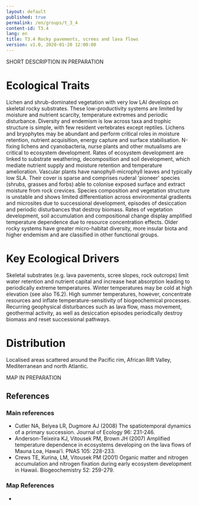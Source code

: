 ```yaml
---
layout: default
published: true
permalink: /en/groups/t_3_4
content-id: T3.4
lang: en
title: T3.4 Rocky pavements, screes and lava flows
version: v1.0, 2020-01-20 12:00:00
---
```


SHORT DESCRIPTION IN PREPARATION

# Ecological Traits
 
Lichen and shrub-dominated vegetation with very low LAI develops on skeletal rocky substrates. These low-productivity systems are limited by moisture and nutrient scarcity, temperature extremes and periodic disturbance. Diversity and endemism is low across taxa and trophic structure is simple, with few resident vertebrates except reptiles. Lichens and bryophytes may be abundant and perform critical roles in moisture retention, nutrient acquisition, energy capture and surface stabilisation. N-fixing lichens and cyanobacteria, nurse plants and other mutualisms are critical to ecosystem development. Rates of ecosystem development are linked to substrate weathering, decomposition and soil development, which mediate nutrient supply and moisture retention and temperature amelioration. Vascular plants have nanophyll-microphyll leaves and typically low SLA. Their cover is sparse and comprises ruderal 'pioneer' species (shrubs, grasses and forbs) able to colonise exposed surface and extract moisture from rock crevices. Species composition and vegetation structure is unstable and shows limited differentiation across environmental gradients and microsites due to successional development, episodes of desiccation and periodic disturbances that destroy biomass. Rates of vegetation development, soil accumulation and compositional change display amplified temperature dependence due to resource concentration effects.  Older rocky systems have greater micro-habitat diversity, more insular biota and higher endemism and are classified in other functional groups.
 
# Key Ecological Drivers
 
Skeletal substrates (e.g. lava pavements, scree slopes, rock outcrops) limit water retention and nutrient capital and increase heat absorption leading to periodically extreme temperatures. Winter temperatures may be cold at high elevation (see also T6.2). High summer temperatures, however, concentrate resources and inflate temperature-sensitivity of biogeochemical processes. Recurring geophysical disturbances such as lava flow, mass movement, geothermal activity, as well as desiccation episodes periodically destroy biomass and reset successional pathways.
 
# Distribution
 
Localised areas scattered around the Pacific rim, African Rift Valley, Mediterranean and north Atlantic.

MAP IN PREPARATION

## References

### Main references
* Cutler NA, Belyea LR, Dugmore AJ (2008) The spatiotemporal dynamics of a primary succession. Journal of Ecology 96: 231-246.
* Anderson-Teixeira KJ, Vitousek PM, Brown JH (2007) Amplified temperature dependence in ecosystems developing on the lava flows of Mauna Loa, Hawai’i. PNAS 105: 228-233.
* Crews TE, Kurina, LM, Vitousek PM (2001) Organic matter and nitrogen accumulation and nitrogen fixation during early ecosystem development in Hawaii. Biogeochemistry 52: 259-279.

### Map References
* 
